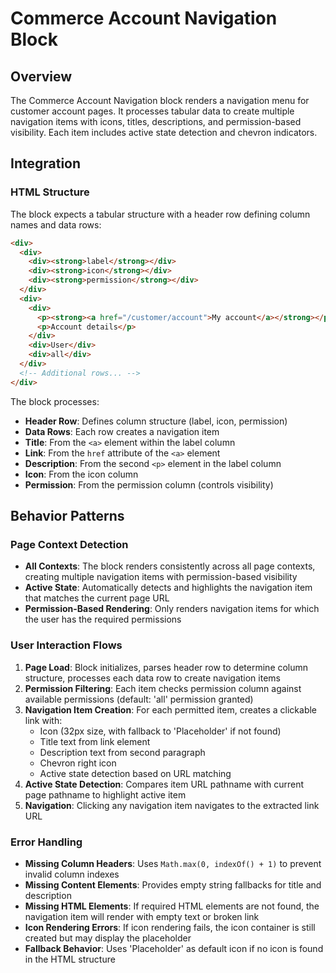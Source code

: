 # Commerce Account Navigation Block

## Overview

The Commerce Account Navigation block renders a navigation menu for customer account pages. It processes tabular data to create multiple navigation items with icons, titles, descriptions, and permission-based visibility. Each item includes active state detection and chevron indicators.

## Integration

### HTML Structure

The block expects a tabular structure with a header row defining column names and data rows:

```html
<div>
  <div>
    <div><strong>label</strong></div>
    <div><strong>icon</strong></div>
    <div><strong>permission</strong></div>
  </div>
  <div>
    <div>
      <p><strong><a href="/customer/account">My account</a></strong></p>
      <p>Account details</p>
    </div>
    <div>User</div>
    <div>all</div>
  </div>
  <!-- Additional rows... -->
</div>
```

The block processes:
- **Header Row**: Defines column structure (label, icon, permission)
- **Data Rows**: Each row creates a navigation item
- **Title**: From the `<a>` element within the label column
- **Link**: From the `href` attribute of the `<a>` element
- **Description**: From the second `<p>` element in the label column
- **Icon**: From the icon column
- **Permission**: From the permission column (controls visibility)

<!-- ### URL Parameters

No URL parameters affect this block's behavior. -->

<!-- ### Local Storage

No localStorage keys are used by this block. -->

<!-- ### Events

#### Event Listeners

No event listeners are implemented in this block.

#### Event Emitters

No events are emitted by this block. -->

## Behavior Patterns

### Page Context Detection

- **All Contexts**: The block renders consistently across all page contexts, creating multiple navigation items with permission-based visibility
- **Active State**: Automatically detects and highlights the navigation item that matches the current page URL
- **Permission-Based Rendering**: Only renders navigation items for which the user has the required permissions

### User Interaction Flows

1. **Page Load**: Block initializes, parses header row to determine column structure, processes each data row to create navigation items
2. **Permission Filtering**: Each item checks permission column against available permissions (default: 'all' permission granted)
3. **Navigation Item Creation**: For each permitted item, creates a clickable link with:
   - Icon (32px size, with fallback to 'Placeholder' if not found)
   - Title text from link element
   - Description text from second paragraph
   - Chevron right icon
   - Active state detection based on URL matching
4. **Active State Detection**: Compares item URL pathname with current page pathname to highlight active item
5. **Navigation**: Clicking any navigation item navigates to the extracted link URL

### Error Handling

- **Missing Column Headers**: Uses `Math.max(0, indexOf() + 1)` to prevent invalid column indexes
- **Missing Content Elements**: Provides empty string fallbacks for title and description
- **Missing HTML Elements**: If required HTML elements are not found, the navigation item will render with empty text or broken link
- **Icon Rendering Errors**: If icon rendering fails, the icon container is still created but may display the placeholder
- **Fallback Behavior**: Uses 'Placeholder' as default icon if no icon is found in the HTML structure
